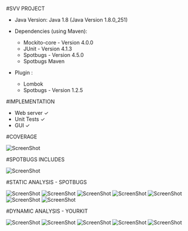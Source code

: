 #SVV PROJECT

* Java Version: Java 1.8 (Java Version 1.8.0_251)

* Dependencies (using Maven):
    * Mockito-core - Version 4.0.0
    * JUnit - Version 4.1.3
    * Spotbugs - Version 4.5.0
    * Spotbugs Maven
    
* Plugin :  
    * Lombok 
    * Spotbugs - Version 1.2.5


#IMPLEMENTATION

*  Web server ✓
*  Unit Tests ✓
*  GUI  ✓

#COVERAGE

![ScreenShot](screenshots/coverage.PNG)

#SPOTBUGS INCLUDES

![ScreenShot](screenshots/spotBugsIncludes.PNG)

#STATIC ANALYSIS - SPOTBUGS

![ScreenShot](screenshots/bugs/BadPractice/run()invokesSystemExit.PNG)
![ScreenShot](screenshots/bugs/MaliciousCodeVulnerability/SecurityIssues.PNG)
![ScreenShot](screenshots/bugs/MultithreadCorrectness/WebServerInvokesStart.PNG)
![ScreenShot](screenshots/bugs/Correctness/ErrorController_UnwrittenFIels.PNG)
![ScreenShot](screenshots/bugs/Correctness/PathController_UnwrittenField.PNG)
![ScreenShot](screenshots/bugs/MultithreadCorrectness/testRun()invokesRunOnThread.PNG)
![ScreenShot](screenshots/bugs/Performance/ObjectFileTest_UnreadField.PNG)

#DYNAMIC ANALYSIS - YOURKIT

![ScreenShot](screenshots/dynamicAnalysis/Screenshot(36).png)
![ScreenShot](screenshots/dynamicAnalysis/Screenshot(37).png)
![ScreenShot](screenshots/dynamicAnalysis/Screenshot(39).png)
![ScreenShot](screenshots/dynamicAnalysis/Screenshot(40).png)
![ScreenShot](screenshots/dynamicAnalysis/Screenshot(41).png)
